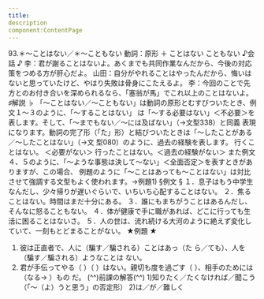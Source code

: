 ```yaml
---
title:
description
component:ContentPage
---
```



93.＊～ことはない／＊～こともない
動詞：原形 ＋ ことはない
こともない
♪会話 ♪
李：君が謝ることはないよ。あくまでも共同作業なんだから、今後の対応策をつめる方が肝心だよ。 山田：自分がやれることはやったんだから、悔いはないと思っていたけど、やはり失敗は骨身にこたえるよ。
李：今回のことで先方とのお付き合いを深められるなら、「塞翁が馬」でこれ以上のことはないよ。
♯解説 ♭
「～ことはない／～こともない」は動詞の原形とむすびついたとき、例文１～３のように、「～することはない」 は「～する必要はない」＜不必要＞を表します。そして、「～までもない／～には及ばない」（→文型338）と同義 表現になります。動詞の完了形（「た」形）と結びついたときは「～したことがある／～したことはない」（→文
型080）のように、過去の経験を表します。 行くことはない。 ＜必要がない＞ 行ったことはない。＜過去の経験がない＞
また例文４、５のように、「～ような事態は決して～ない」＜全面否定＞を表すときがありますが、この場合、 例題のように「～ことはあっても～ことはない」は対比させて強調する文型もよく使われます。→例題1)
§例文 §
１．息子はもう中学生なんだし、少々帰りが遅いぐらいで、いちいち心配することはない。
２．焦ることはない。時間はまだ十分にある。
３．誰にもまちがうことはあるんだし、そんなに怒ることもない。
４．体が健康で手に職があれば、どこに行っても生活に困ることはないさ。
５．人の世は、流れ続ける大河のように絶えず変化していて、一刻もとどまることがない。
★例題 ★
1) 彼は正直者で、人に（騙す／騙される）ことはあっ（た ら／ても）、人を（騙す／騙される）ようなことは ない。
2) 君が手伝ってやる（ ）（ ）はない。親切も度を過ごす（ ）、相手のためには（なる→ ）もの だ。
(^^)前課の解答(^^)
1)知りたく／たくなければ／聞こう（「～（よ）うと思う」の否定形）
2)は／が／難しく
